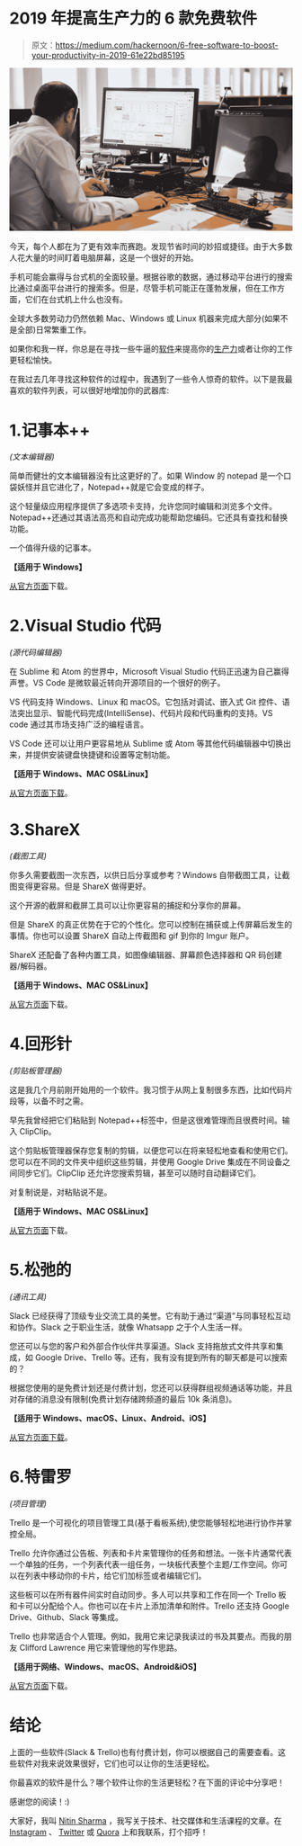 # 2019 年提高生产力的 6 款免费软件

> 原文：<https://medium.com/hackernoon/6-free-software-to-boost-your-productivity-in-2019-61e22bd85195>

![](img/0fa45b1151a9c11766c3416aa4178938.png)

今天，每个人都在为了更有效率而赛跑。发现节省时间的妙招或捷径。由于大多数人花大量的时间盯着电脑屏幕，这是一个很好的开始。

手机可能会赢得与台式机的全面较量。根据谷歌的数据，通过移动平台进行的搜索比通过桌面平台进行的搜索多。但是，尽管手机可能正在蓬勃发展，但在工作方面，它们在台式机上什么也没有。

全球大多数劳动力仍然依赖 Mac、Windows 或 Linux 机器来完成大部分(如果不是全部)日常繁重工作。

如果你和我一样，你总是在寻找一些牛逼的[软件](https://hackernoon.com/tagged/software)来提高你的[生产力](https://hackernoon.com/tagged/productivity)或者让你的工作更轻松愉快。

在我过去几年寻找这种软件的过程中，我遇到了一些令人惊奇的软件。以下是我最喜欢的软件列表，可以很好地增加你的武器库:

# 1.记事本++

*(文本编辑器)*

简单而健壮的文本编辑器没有比这更好的了。如果 Window 的 notepad 是一个口袋妖怪并且它进化了，Notepad++就是它会变成的样子。

这个轻量级应用程序提供了多选项卡支持，允许您同时编辑和浏览多个文件。Notepad++还通过其语法高亮和自动完成功能帮助您编码。它还具有查找和替换功能。

一个值得升级的记事本。

**【适用于 Windows】**

[从官方页面](https://notepad-plus-plus.org/download/v7.6.html)下载。

# 2.Visual Studio 代码

*(源代码编辑器)*

在 Sublime 和 Atom 的世界中，Microsoft Visual Studio 代码正迅速为自己赢得声誉。VS Code 是微软最近转向开源项目的一个很好的例子。

VS 代码支持 Windows、Linux 和 macOS。它包括对调试、嵌入式 Git 控件、语法突出显示、智能代码完成(IntelliSense)、代码片段和代码重构的支持。VS code 通过其市场支持广泛的编程语言。

VS Code 还可以让用户更容易地从 Sublime 或 Atom 等其他代码编辑器中切换出来，并提供安装键盘快捷键和设置等定制功能。

**【适用于 Windows、MAC OS&Linux】**

[从官方页面下载](https://code.visualstudio.com/download)。

# 3.ShareX

*(截图工具)*

你多久需要截图一次东西，以供日后分享或参考？Windows 自带截图工具，让截图变得更容易。但是 ShareX 做得更好。

这个开源的截屏和截屏工具可以让你更容易的捕捉和分享你的屏幕。

但是 ShareX 的真正优势在于它的个性化。您可以控制在捕获或上传屏幕后发生的事情。你也可以设置 ShareX 自动上传截图和 gif 到你的 Imgur 账户。

ShareX 还配备了各种内置工具，如图像编辑器、屏幕颜色选择器和 QR 码创建器/解码器。

**【适用于 Windows、MAC OS&Linux】**

[从官方页面](https://getsharex.com/downloads/)下载。

# 4.回形针

*(剪贴板管理器)*

这是我几个月前刚开始用的一个软件。我习惯于从网上复制很多东西，比如代码片段等，以备不时之需。

早先我曾经把它们粘贴到 Notepad++标签中，但是这很难管理而且很费时间。输入 ClipClip。

这个剪贴板管理器保存您复制的剪辑，以便您可以在将来轻松地查看和使用它们。您可以在不同的文件夹中组织这些剪辑，并使用 Google Drive 集成在不同设备之间同步它们。ClipClip 还允许您搜索剪辑，甚至可以随时自动翻译它们。

对复制说是，对粘贴说不是。

**【适用于 Windows、MAC OS&Linux】**

[从官方页面](https://clipclip.com/)下载。

# 5.松弛的

*(通讯工具)*

Slack 已经获得了顶级专业交流工具的美誉。它有助于通过“渠道”与同事轻松互动和协作。Slack 之于职业生活，就像 Whatsapp 之于个人生活一样。

您还可以与您的客户和外部合作伙伴共享渠道。Slack 支持拖放式文件共享和集成，如 Google Drive、Trello 等。还有，我有没有提到所有的聊天都是可以搜索的？

根据您使用的是免费计划还是付费计划，您还可以获得群组视频通话等功能，并且对存储的消息没有限制(免费计划存储跨频道的最后 10k 条消息)。

**【适用于 Windows、macOS、Linux、Android、iOS】**

[从官方页面下载](https://slack.com/downloads/windows)。

# 6.特雷罗

*(项目管理)*

Trello 是一个可视化的项目管理工具(基于看板系统),使您能够轻松地进行协作并掌控全局。

Trello 允许你通过公告板、列表和卡片来管理你的任务和想法。一张卡片通常代表一个单独的任务，一个列表代表一组任务，一块板代表整个主题/工作空间。你可以在列表中移动你的卡片，给它们加标签或者编辑它们。

这些板可以在所有器件间实时自动同步。多人可以共享和工作在同一个 Trello 板和卡可以分配给个人。你也可以在卡片上添加清单和附件。Trello 还支持 Google Drive、Github、Slack 等集成。

Trello 也非常适合个人管理。例如，我用它来记录我读过的书及其要点。而我的朋友 Clifford Lawrence 用它来管理他的写作思路。

**【适用于网络、Windows、macOS、Android&iOS】**

[从官方页面](https://trello.com/en/platforms)下载。

# 结论

上面的一些软件(Slack & Trello)也有付费计划，你可以根据自己的需要查看。这些软件对我来说效果很好，它们也可以让你的生活更轻松。

你最喜欢的软件是什么？哪个软件让你的生活更轻松？在下面的评论中分享吧！

感谢您的阅读！:)

大家好，我叫 [Nitin Sharma](https://www.nitinsharma.me) ，我写关于技术、社交媒体和生活课程的文章。在 [Instagram](https://www.instagram.com/nitinwrites) 、 [Twitter](https://twitter.com/nitin7ind) 或 [Quora](https://www.quora.com/profile/Nitin-Sharma-374) 上和我联系，打个招呼！